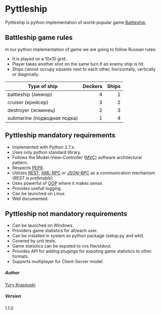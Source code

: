 Pyttleship
==========

Pyttleship is python implementation of world-popular game [Battleship].

Battleship game rules
---------------------

In our python implementation of game we are going to follow Russian rules:

 - It is played on a 10x10 grid.
 - Player takes another shot on the same turn if an enemy ship is hit.
 - Ships cannot occupy squares next to each other, horizontally, vertically or diagonally.

|Type of ship                | Deckers | Ships |
|----------------------------|--------:|------:|
|battleship (линкор)         |    4    |   1   |
|cruiser (крейсер)           |    3    |   2   |
|destroyer (эсминец)         |    2    |   3   |
|submarine (подводная лодка) |    1    |   4   |


Pyttleship mandatory requirements
---------------------------------

 - Implemented with Python 2.7.x.
 - Uses only python standard library.
 - Follows the Model–View–Controller ([MVC]) software architectural pattern.
 - Respects [PEP8].
 - Utilizes [REST], [XML-RPC] or [JSON-RPC] as a communication mechanism (*REST is preferable*).
 - Uses powerful of [OOP] where it makes sense.
 - Provides usefull logging.
 - Can be launched on Linux.
 - Well documented.


Pyttleship not mandatory requirements
-------------------------------------

 - Can be launched on Windows.
 - Providers game statistics for all/each user.
 - Can be installed in system as python package (setup.py and whl).
 - Covered by unit tests.
 - Game statistics can be expoted to cvs file/stdout.
 - Provides API for adding plugings for expoting game statistics to other formats.
 - Supports multiplayer for Client-Server model.

##### Author
[Yury Krasouski]

##### Version
1.1.0

[Client-Server]:http://en.wikipedia.org/wiki/Client%E2%80%93server_model
[battleship]:https://en.wikipedia.org/wiki/Battleship_(game)
[MVC]:https://en.wikipedia.org/wiki/Model%E2%80%93view%E2%80%93controller
[P2P]:https://en.wikipedia.org/wiki/Peer-to-peer
[REST]:https://en.wikipedia.org/wiki/Representational_state_transfer
[XML-RPC]:https://en.wikipedia.org/wiki/XML-RPC
[JSON-RPC]:https://en.wikipedia.org/wiki/JSON-RPC
[OOP]:https://en.wikipedia.org/wiki/Object-oriented_programming
[PEP8]:https://www.python.org/dev/peps/pep-0008/
[Yury Krasouski]:mailto:krasoffski@gmail.com
